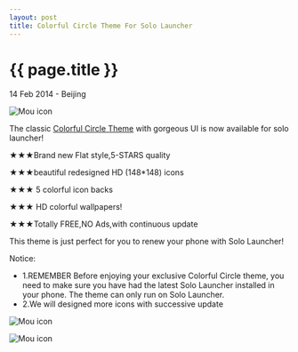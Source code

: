 ```yaml
---
layout: post
title: Colorful Circle Theme For Solo Launcher
---
```


{{ page.title }}
================

<p class="meta">14 Feb 2014 - Beijing</p>

![Mou icon](https://lh3.ggpht.com/50Ls-XCaAQ_3j_oscQqJQb2T6mFZIkmXw2VKYXPlUkF5z2Wq8K_2VJaJwaqRzZLIlA=w200-rw)

The classic [Colorful Circle Theme](https://play.google.com/store/apps/details?id=com.solo.theme.colorfulcircle&hl=en) with gorgeous UI is now available for solo launcher!

★★★Brand new Flat style,5-STARS quality

★★★beautiful redesigned HD (148*148) icons

★★★ 5 colorful icon backs 

★★★ HD colorful wallpapers!

★★★Totally FREE,NO Ads,with continuous update

This theme is just perfect for you to renew your phone with Solo Launcher!

Notice:
 - 1.REMEMBER Before enjoying your exclusive Colorful Circle theme, you need to make sure you have had the latest Solo Launcher installed in your phone. The theme can only run on Solo Launcher.
 - 2.We will designed more icons with successive update
  

 ![Mou icon](https://lh3.ggpht.com/yJxAGFeqJ3xo4p60q3W01YXHK3eOEzUQNiqeGpcgaJOH0Ca7k1_IYoMUqNq_-Rb8H4Y=w320-rw)
 
 ![Mou icon](https://lh6.ggpht.com/1ZdrbnMpuRbVpBmHuPSz5y5UUDOoGkB7N1cqKkkIeto0ZqD39jH4p-glph5DviFl0F3X=w320-rw)

